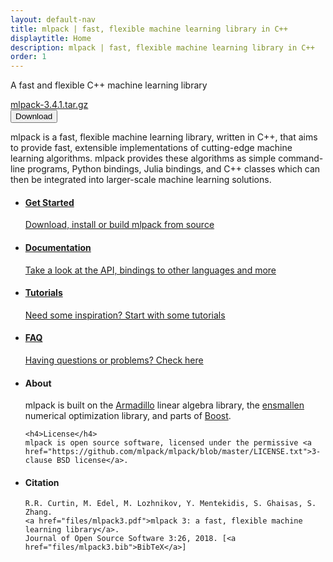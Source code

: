 ```yaml
---
layout: default-nav
title: mlpack | fast, flexible machine learning library in C++
displaytitle: Home
description: mlpack | fast, flexible machine learning library in C++
order: 1
---
```


<div class="hero-overlay">
	<!--<div class="hero-logo"></div>-->
    <div class="hero-text">    
        <p>A fast and flexible C++ machine learning library</p>
		<a class="legend" href="https://github.com/mlpack/mlpack/releases/tag/3.4.1">mlpack-3.4.1.tar.gz</a><br>
        <a href="files/mlpack-3.4.1.tar.gz">
			<button class="button-download">
				<i class="fas fa-download"></i> Download
			</button>
		</a>
	</div>
</div>

<p class="intro-text">
mlpack is a fast, flexible machine learning library, written in C++, that aims
to provide fast, extensible implementations of cutting-edge machine learning
algorithms. mlpack provides these algorithms as simple command-line programs,
Python bindings, Julia bindings, and C++ classes which can then be integrated
into larger-scale machine learning solutions.
</p>

<ul class="flex-container">
  <li class="flex-item">
    <a href="getstarted.html">
      <div class="card">
	    <i class="fa fa-play fa-lg card-icon"></i>
          <h4>Get Started</h4>
		  <p>Download, install or build mlpack from source</p>
      </div>
	</a>
  </li>
  <li class="flex-item">
    <a href="docs.html">
      <div class="card">
	    <i class="fa fa-book fa-lg card-icon"></i>
		  <h4>Documentation</h4>
		  <p>Take a look at the API, bindings to other languages and more</p>
	  </div>
    </a>
  </li>
  <li class="flex-item">
    <a href="doc/mlpack-3.4.1/cli_documentation.html#tutorials">
      <div class="card">
        <i class="fa fa-file-code fa-lg card-icon"></i>
	      <h4>Tutorials</h4>
	      <p>Need some inspiration? Start with some tutorials</p>
	  </div>
	</a>
  </li>
  <li class="flex-item">
    <a href="questions.html">
      <div class="card">
	    <i class="fa fa-question-circle fa-lg card-icon"></i>
          <h4>FAQ</h4>
          <p>Having questions or problems? Check here</p>
	  </div>
	</a>
  </li>
</ul>

<!--<div class="divider"/>-->

<ul class="flex-container">
  <li class="flex-large-item-left">
    <h4>About</h4>
	mlpack is built on the <a href="http://arma.sourceforge.net">Armadillo</a> linear algebra library,
	the <a href="https://www.ensmallen.org">ensmallen</a> numerical optimization library, and parts
	of <a href="https://boost.org">Boost</a>.
	
	<h4>License</h4>
	mlpack is open source software, licensed under the permissive <a href="https://github.com/mlpack/mlpack/blob/master/LICENSE.txt">3-clause BSD license</a>.
  </li>
  
  <li class="flex-large-item-right">
  <h4>Citation</h4>

    R.R. Curtin, M. Edel, M. Lozhnikov, Y. Mentekidis, S. Ghaisas, S. Zhang.
    <a href="files/mlpack3.pdf">mlpack 3: a fast, flexible machine learning library</a>.
    Journal of Open Source Software 3:26, 2018. [<a href="files/mlpack3.bib">BibTeX</a>]
  </li>
</ul>

